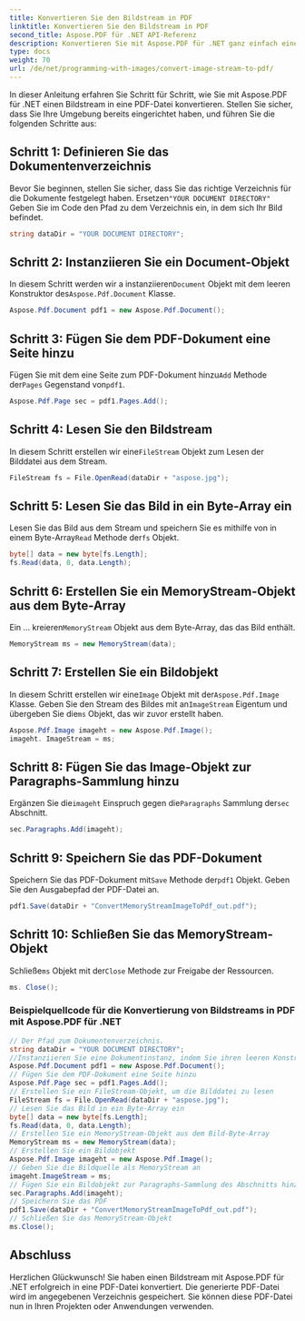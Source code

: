```yaml
---
title: Konvertieren Sie den Bildstream in PDF
linktitle: Konvertieren Sie den Bildstream in PDF
second_title: Aspose.PDF für .NET API-Referenz
description: Konvertieren Sie mit Aspose.PDF für .NET ganz einfach einen Bildstream in eine PDF-Datei.
type: docs
weight: 70
url: /de/net/programming-with-images/convert-image-stream-to-pdf/
---
```


In dieser Anleitung erfahren Sie Schritt für Schritt, wie Sie mit Aspose.PDF für .NET einen Bildstream in eine PDF-Datei konvertieren. Stellen Sie sicher, dass Sie Ihre Umgebung bereits eingerichtet haben, und führen Sie die folgenden Schritte aus:

## Schritt 1: Definieren Sie das Dokumentenverzeichnis

 Bevor Sie beginnen, stellen Sie sicher, dass Sie das richtige Verzeichnis für die Dokumente festgelegt haben. Ersetzen`"YOUR DOCUMENT DIRECTORY"` Geben Sie im Code den Pfad zu dem Verzeichnis ein, in dem sich Ihr Bild befindet.

```csharp
string dataDir = "YOUR DOCUMENT DIRECTORY";
```

## Schritt 2: Instanziieren Sie ein Document-Objekt

 In diesem Schritt werden wir a instanziieren`Document` Objekt mit dem leeren Konstruktor des`Aspose.Pdf.Document` Klasse.

```csharp
Aspose.Pdf.Document pdf1 = new Aspose.Pdf.Document();
```

## Schritt 3: Fügen Sie dem PDF-Dokument eine Seite hinzu

 Fügen Sie mit dem eine Seite zum PDF-Dokument hinzu`Add` Methode der`Pages` Gegenstand von`pdf1`.

```csharp
Aspose.Pdf.Page sec = pdf1.Pages.Add();
```

## Schritt 4: Lesen Sie den Bildstream

 In diesem Schritt erstellen wir eine`FileStream` Objekt zum Lesen der Bilddatei aus dem Stream.

```csharp
FileStream fs = File.OpenRead(dataDir + "aspose.jpg");
```

## Schritt 5: Lesen Sie das Bild in ein Byte-Array ein

 Lesen Sie das Bild aus dem Stream und speichern Sie es mithilfe von in einem Byte-Array`Read` Methode der`fs` Objekt.

```csharp
byte[] data = new byte[fs.Length];
fs.Read(data, 0, data.Length);
```

## Schritt 6: Erstellen Sie ein MemoryStream-Objekt aus dem Byte-Array

 Ein ... kreieren`MemoryStream` Objekt aus dem Byte-Array, das das Bild enthält.

```csharp
MemoryStream ms = new MemoryStream(data);
```

## Schritt 7: Erstellen Sie ein Bildobjekt

 In diesem Schritt erstellen wir eine`Image` Objekt mit der`Aspose.Pdf.Image` Klasse. Geben Sie den Stream des Bildes mit an`ImageStream` Eigentum und übergeben Sie die`ms` Objekt, das wir zuvor erstellt haben.

```csharp
Aspose.Pdf.Image imageht = new Aspose.Pdf.Image();
imageht. ImageStream = ms;
```

## Schritt 8: Fügen Sie das Image-Objekt zur Paragraphs-Sammlung hinzu

 Ergänzen Sie die`imageht` Einspruch gegen die`Paragraphs` Sammlung der`sec` Abschnitt.

```csharp
sec.Paragraphs.Add(imageht);
```

## Schritt 9: Speichern Sie das PDF-Dokument

 Speichern Sie das PDF-Dokument mit`Save` Methode der`pdf1` Objekt. Geben Sie den Ausgabepfad der PDF-Datei an.

```csharp
pdf1.Save(dataDir + "ConvertMemoryStreamImageToPdf_out.pdf");
```

## Schritt 10: Schließen Sie das MemoryStream-Objekt

 Schließe`ms` Objekt mit der`Close` Methode zur Freigabe der Ressourcen.

```csharp
ms. Close();
```

### Beispielquellcode für die Konvertierung von Bildstreams in PDF mit Aspose.PDF für .NET 
```csharp
// Der Pfad zum Dokumentenverzeichnis.
string dataDir = "YOUR DOCUMENT DIRECTORY";
//Instanziieren Sie eine Dokumentinstanz, indem Sie ihren leeren Konstruktor aufrufen
Aspose.Pdf.Document pdf1 = new Aspose.Pdf.Document();
// Fügen Sie dem PDF-Dokument eine Seite hinzu
Aspose.Pdf.Page sec = pdf1.Pages.Add();
// Erstellen Sie ein FileStream-Objekt, um die Bilddatei zu lesen
FileStream fs = File.OpenRead(dataDir + "aspose.jpg");
// Lesen Sie das Bild in ein Byte-Array ein
byte[] data = new byte[fs.Length];
fs.Read(data, 0, data.Length);
// Erstellen Sie ein MemoryStream-Objekt aus dem Bild-Byte-Array
MemoryStream ms = new MemoryStream(data);
// Erstellen Sie ein Bildobjekt
Aspose.Pdf.Image imageht = new Aspose.Pdf.Image();
// Geben Sie die Bildquelle als MemoryStream an
imageht.ImageStream = ms;
// Fügen Sie ein Bildobjekt zur Paragraphs-Sammlung des Abschnitts hinzu
sec.Paragraphs.Add(imageht);
// Speichern Sie das PDF
pdf1.Save(dataDir + "ConvertMemoryStreamImageToPdf_out.pdf");
// Schließen Sie das MemoryStream-Objekt
ms.Close();
```

## Abschluss

Herzlichen Glückwunsch! Sie haben einen Bildstream mit Aspose.PDF für .NET erfolgreich in eine PDF-Datei konvertiert. Die generierte PDF-Datei wird im angegebenen Verzeichnis gespeichert. Sie können diese PDF-Datei nun in Ihren Projekten oder Anwendungen verwenden.